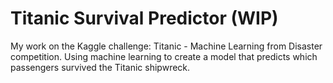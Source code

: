# Titanic Survival Predictor (WIP)
My work on the Kaggle challenge: Titanic - Machine Learning from Disaster competition. Using machine learning to create a model that predicts which passengers survived the Titanic shipwreck.
